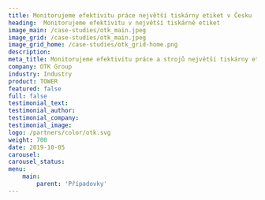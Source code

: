 ```yaml
---
title: Monitorujeme efektivitu práce největší tiskárny etiket v Česku 
heading:  Monitorujeme efektivitu v největší tiskárně etiket
image_main: /case-studies/otk_main.jpeg
image_grid: /case-studies/otk_main.jpeg
image_grid_home: /case-studies/otk_grid-home.png
description:
meta_title: Monitorujeme efektivitu práce a strojů největší tiskárny etiket v Česku | HARDWARIO případová studie
company: OTK Group
industry: Industry
product: TOWER
featured: false
full: false
testimonial_text: 
testimonial_author: 
testimonial_company: 
testimonial_image: 
logo: /partners/color/otk.svg
weight: 700
date: 2019-10-05
carousel: 
carousel_status:
menu:
    main:
        parent: 'Případovky' 
---
```

